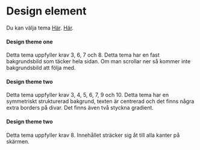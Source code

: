Design element
===============================

Du kan välja tema [Här](http://www.student.bth.se/~dahg17/dbwebb-kurser/design/me/anax-flat/htdocs/theme-selector).
[Här](http://localhost:8080/design/me/anax-flat/htdocs/theme-selector).


<h4>Design theme one</h4>
Detta tema uppfyller krav 3, 6, 7 och 8. Detta tema har en fast bakgrundsbild som täcker hela sidan. Om man scrollar ner så kommer inte bakgrundsbild att följa med.

<h4>Design theme two</h4>
Detta tema uppfyller krav 3, 4, 5, 6, 7, 9 och 10. Detta tema har en symmetriskt strukturerad bakgrund, texten är centrerad och det finns några extra borders på divar. Det finns även två styckna gradient.

<h4>Design theme two</h4>
Detta tema uppfyller krav 8. Innehållet sträcker sig åt till alla kanter på skärmen.
